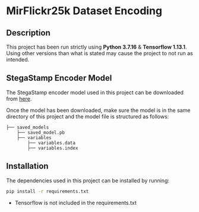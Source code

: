 # MirFlickr25k Dataset Encoding

## Description

This project has been run strictly using **Python 3.7.16** & **Tensorflow 1.13.1**. Using other versions than what is stated may cause the project to not run as intended.

## StegaStamp Encoder Model

The StegaStamp encoder model used in this project can be downloaded from [here](https://drive.google.com/drive/folders/1EHvFEVXufdiaHM15wSAXcxFFzIgaMRFn?usp=drive_link).

Once the model has been downloaded, make sure the model is in the same directory of this project and the model file is structured as follows:

    ├── saved_models
        ├── saved_model.pb          
        ├── variables
            ├── variables.data
            ├── variables.index

## Installation

The dependencies used in this project can be installed by running:

```sh
pip install -r requirements.txt
```

- Tensorflow is not included in the requirements.txt
